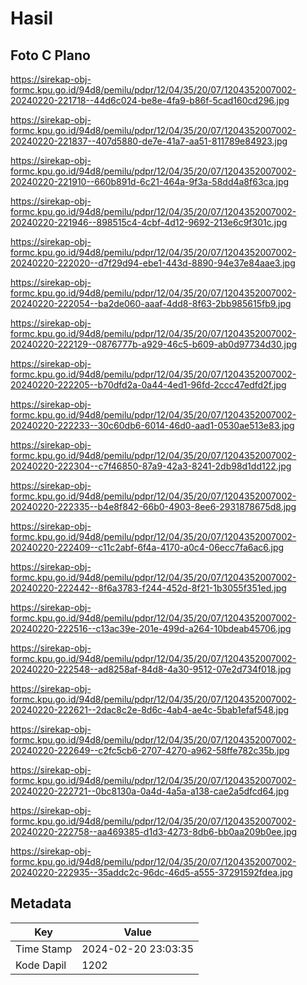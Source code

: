 # Hasil

## Foto C Plano

https://sirekap-obj-formc.kpu.go.id/94d8/pemilu/pdpr/12/04/35/20/07/1204352007002-20240220-221718--44d6c024-be8e-4fa9-b86f-5cad160cd296.jpg

https://sirekap-obj-formc.kpu.go.id/94d8/pemilu/pdpr/12/04/35/20/07/1204352007002-20240220-221837--407d5880-de7e-41a7-aa51-811789e84923.jpg

https://sirekap-obj-formc.kpu.go.id/94d8/pemilu/pdpr/12/04/35/20/07/1204352007002-20240220-221910--660b891d-6c21-464a-9f3a-58dd4a8f63ca.jpg

https://sirekap-obj-formc.kpu.go.id/94d8/pemilu/pdpr/12/04/35/20/07/1204352007002-20240220-221946--898515c4-4cbf-4d12-9692-213e6c9f301c.jpg

https://sirekap-obj-formc.kpu.go.id/94d8/pemilu/pdpr/12/04/35/20/07/1204352007002-20240220-222020--d7f29d94-ebe1-443d-8890-94e37e84aae3.jpg

https://sirekap-obj-formc.kpu.go.id/94d8/pemilu/pdpr/12/04/35/20/07/1204352007002-20240220-222054--ba2de060-aaaf-4dd8-8f63-2bb985615fb9.jpg

https://sirekap-obj-formc.kpu.go.id/94d8/pemilu/pdpr/12/04/35/20/07/1204352007002-20240220-222129--0876777b-a929-46c5-b609-ab0d97734d30.jpg

https://sirekap-obj-formc.kpu.go.id/94d8/pemilu/pdpr/12/04/35/20/07/1204352007002-20240220-222205--b70dfd2a-0a44-4ed1-96fd-2ccc47edfd2f.jpg

https://sirekap-obj-formc.kpu.go.id/94d8/pemilu/pdpr/12/04/35/20/07/1204352007002-20240220-222233--30c60db6-6014-46d0-aad1-0530ae513e83.jpg

https://sirekap-obj-formc.kpu.go.id/94d8/pemilu/pdpr/12/04/35/20/07/1204352007002-20240220-222304--c7f46850-87a9-42a3-8241-2db98d1dd122.jpg

https://sirekap-obj-formc.kpu.go.id/94d8/pemilu/pdpr/12/04/35/20/07/1204352007002-20240220-222335--b4e8f842-66b0-4903-8ee6-2931878675d8.jpg

https://sirekap-obj-formc.kpu.go.id/94d8/pemilu/pdpr/12/04/35/20/07/1204352007002-20240220-222409--c11c2abf-6f4a-4170-a0c4-06ecc7fa6ac6.jpg

https://sirekap-obj-formc.kpu.go.id/94d8/pemilu/pdpr/12/04/35/20/07/1204352007002-20240220-222442--8f6a3783-f244-452d-8f21-1b3055f351ed.jpg

https://sirekap-obj-formc.kpu.go.id/94d8/pemilu/pdpr/12/04/35/20/07/1204352007002-20240220-222516--c13ac39e-201e-499d-a264-10bdeab45706.jpg

https://sirekap-obj-formc.kpu.go.id/94d8/pemilu/pdpr/12/04/35/20/07/1204352007002-20240220-222548--ad8258af-84d8-4a30-9512-07e2d734f018.jpg

https://sirekap-obj-formc.kpu.go.id/94d8/pemilu/pdpr/12/04/35/20/07/1204352007002-20240220-222621--2dac8c2e-8d6c-4ab4-ae4c-5bab1efaf548.jpg

https://sirekap-obj-formc.kpu.go.id/94d8/pemilu/pdpr/12/04/35/20/07/1204352007002-20240220-222649--c2fc5cb6-2707-4270-a962-58ffe782c35b.jpg

https://sirekap-obj-formc.kpu.go.id/94d8/pemilu/pdpr/12/04/35/20/07/1204352007002-20240220-222721--0bc8130a-0a4d-4a5a-a138-cae2a5dfcd64.jpg

https://sirekap-obj-formc.kpu.go.id/94d8/pemilu/pdpr/12/04/35/20/07/1204352007002-20240220-222758--aa469385-d1d3-4273-8db6-bb0aa209b0ee.jpg

https://sirekap-obj-formc.kpu.go.id/94d8/pemilu/pdpr/12/04/35/20/07/1204352007002-20240220-222935--35addc2c-96dc-46d5-a555-37291592fdea.jpg


## Metadata

| Key        | Value               |
| ---------- | ------------------- |
| Time Stamp | 2024-02-20 23:03:35 |
| Kode Dapil | 1202                |



